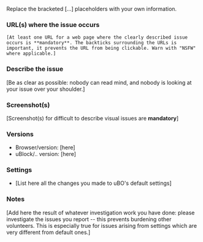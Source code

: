 Replace the bracketed [...] placeholders with your own information.

### URL(s) where the issue occurs

`[At least one URL for a web page where the clearly described issue occurs is **mandatory**. The backticks surrounding the URLs is important, it prevents the URL from being clickable. Warn with "NSFW" where applicable.]`

### Describe the issue

[Be as clear as possible: nobody can read mind, and nobody is looking at your issue over your shoulder.]

### Screenshot(s)

[Screenshot(s) for difficult to describe visual issues are **mandatory**]

### Versions

- Browser/version: [here]
- uBlock/.. version: [here]

### Settings

- [List here all the changes you made to uBO's default settings]

### Notes

[Add here the result of whatever investigation work you have done: please investigate the issues you report -- this prevents burdening other volunteers. This is especially true for issues arising from settings which are very different from default ones.]
